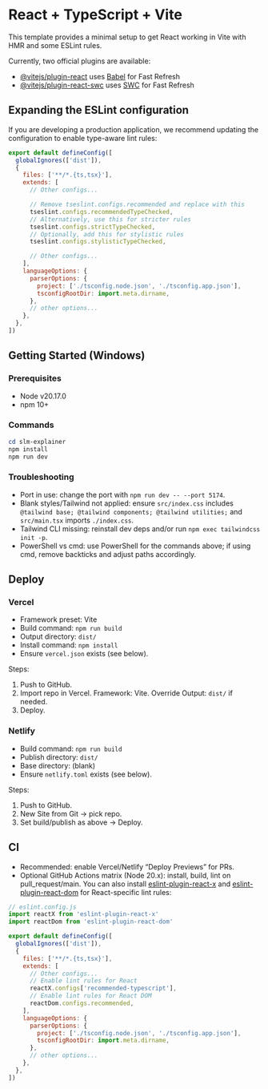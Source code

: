 # React + TypeScript + Vite

This template provides a minimal setup to get React working in Vite with HMR and some ESLint rules.

Currently, two official plugins are available:

- [@vitejs/plugin-react](https://github.com/vitejs/vite-plugin-react/blob/main/packages/plugin-react) uses [Babel](https://babeljs.io/) for Fast Refresh
- [@vitejs/plugin-react-swc](https://github.com/vitejs/vite-plugin-react/blob/main/packages/plugin-react-swc) uses [SWC](https://swc.rs/) for Fast Refresh

## Expanding the ESLint configuration

If you are developing a production application, we recommend updating the configuration to enable type-aware lint rules:

```js
export default defineConfig([
  globalIgnores(['dist']),
  {
    files: ['**/*.{ts,tsx}'],
    extends: [
      // Other configs...

      // Remove tseslint.configs.recommended and replace with this
      tseslint.configs.recommendedTypeChecked,
      // Alternatively, use this for stricter rules
      tseslint.configs.strictTypeChecked,
      // Optionally, add this for stylistic rules
      tseslint.configs.stylisticTypeChecked,

      // Other configs...
    ],
    languageOptions: {
      parserOptions: {
        project: ['./tsconfig.node.json', './tsconfig.app.json'],
        tsconfigRootDir: import.meta.dirname,
      },
      // other options...
    },
  },
])
```

## Getting Started (Windows)

### Prerequisites
- Node v20.17.0
- npm 10+

### Commands
```powershell
cd slm-explainer
npm install
npm run dev
```

### Troubleshooting
- Port in use: change the port with `npm run dev -- --port 5174`.
- Blank styles/Tailwind not applied: ensure `src/index.css` includes `@tailwind base; @tailwind components; @tailwind utilities;` and `src/main.tsx` imports `./index.css`.
- Tailwind CLI missing: reinstall dev deps and/or run `npm exec tailwindcss init -p`.
- PowerShell vs cmd: use PowerShell for the commands above; if using cmd, remove backticks and adjust paths accordingly.

## Deploy

### Vercel
- Framework preset: Vite
- Build command: `npm run build`
- Output directory: `dist/`
- Install command: `npm install`
- Ensure `vercel.json` exists (see below).

Steps:
1. Push to GitHub.
2. Import repo in Vercel. Framework: Vite. Override Output: `dist/` if needed.
3. Deploy.

### Netlify
- Build command: `npm run build`
- Publish directory: `dist/`
- Base directory: (blank)
- Ensure `netlify.toml` exists (see below).

Steps:
1. Push to GitHub.
2. New Site from Git → pick repo.
3. Set build/publish as above → Deploy.

## CI
- Recommended: enable Vercel/Netlify “Deploy Previews” for PRs.
- Optional GitHub Actions matrix (Node 20.x): install, build, lint on pull_request/main.
You can also install [eslint-plugin-react-x](https://github.com/Rel1cx/eslint-react/tree/main/packages/plugins/eslint-plugin-react-x) and [eslint-plugin-react-dom](https://github.com/Rel1cx/eslint-react/tree/main/packages/plugins/eslint-plugin-react-dom) for React-specific lint rules:

```js
// eslint.config.js
import reactX from 'eslint-plugin-react-x'
import reactDom from 'eslint-plugin-react-dom'

export default defineConfig([
  globalIgnores(['dist']),
  {
    files: ['**/*.{ts,tsx}'],
    extends: [
      // Other configs...
      // Enable lint rules for React
      reactX.configs['recommended-typescript'],
      // Enable lint rules for React DOM
      reactDom.configs.recommended,
    ],
    languageOptions: {
      parserOptions: {
        project: ['./tsconfig.node.json', './tsconfig.app.json'],
        tsconfigRootDir: import.meta.dirname,
      },
      // other options...
    },
  },
])
```
